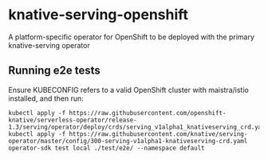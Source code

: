 # knative-serving-openshift

A platform-specific operator for OpenShift to be deployed with the
primary knative-serving operator

## Running e2e tests

Ensure KUBECONFIG refers to a valid OpenShift cluster with
maistra/istio installed, and then run:

```
kubectl apply -f https://raw.githubusercontent.com/openshift-knative/serverless-operator/release-1.3/serving/operator/deploy/crds/serving_v1alpha1_knativeserving_crd.yaml
kubectl apply -f https://raw.githubusercontent.com/knative/serving-operator/master/config/300-serving-v1alpha1-knativeserving-crd.yaml
operator-sdk test local ./test/e2e/ --namespace default 
```
